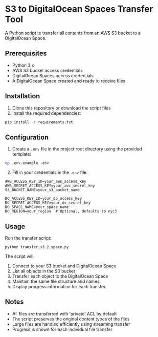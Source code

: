 # S3 to DigitalOcean Spaces Transfer Tool

A Python script to transfer all contents from an AWS S3 bucket to a DigitalOcean Space.

## Prerequisites

- Python 3.x
- AWS S3 bucket access credentials
- DigitalOcean Spaces access credentials
- A DigitalOcean Space created and ready to receive files

## Installation

1. Clone this repository or download the script files
2. Install the required dependencies:
```bash
pip install -r requirements.txt
```

## Configuration

1. Create a `.env` file in the project root directory using the provided template:
```bash
cp .env.example .env
```

2. Fill in your credentials in the `.env` file:
```plaintext
AWS_ACCESS_KEY_ID=your_aws_access_key
AWS_SECRET_ACCESS_KEY=your_aws_secret_key
S3_BUCKET_NAME=your_s3_bucket_name

DO_ACCESS_KEY_ID=your_do_access_key
DO_SECRET_ACCESS_KEY=your_do_secret_key
DO_SPACE_NAME=your_space_name
DO_REGION=your_region  # Optional, defaults to nyc3
```

## Usage

Run the transfer script:
```bash
python transfer_s3_2_space.py
```

The script will:
1. Connect to your S3 bucket and DigitalOcean Space
2. List all objects in the S3 bucket
3. Transfer each object to the DigitalOcean Space
4. Maintain the same file structure and names
5. Display progress information for each transfer

## Notes

- All files are transferred with 'private' ACL by default
- The script preserves the original content types of the files
- Large files are handled efficiently using streaming transfer
- Progress is shown for each individual file transfer
